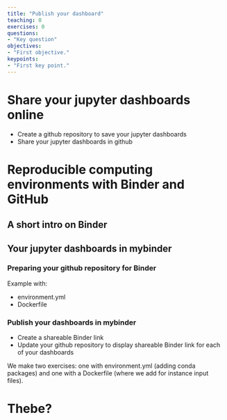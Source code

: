```yaml
---
title: "Publish your dashboard"
teaching: 0
exercises: 0
questions:
- "Key question"
objectives:
- "First objective."
keypoints:
- "First key point."
---
```


# Share your jupyter dashboards online

- Create a github repository to save your jupyter dashboards
- Share your jupyter dashboards in github

# Reproducible computing environments with Binder and GitHub

## A short intro on Binder


## Your jupyter dashboards in mybinder

### Preparing your github repository for Binder

Example with:

- environment.yml
- Dockerfile

### Publish your dashboards in mybinder

- Create a shareable Binder link
- Update your github repository to display shareable Binder link for each of your dashboards

We make two exercises: one with environment.yml (adding conda packages) and one with a Dockerfile (where we add for instance input files).

# Thebe?
